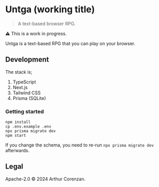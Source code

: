 # Untga (working title)

> A text-based browser RPG.

⚠️ This is a work in progress.

Untga is a text-based RPG that you can play on your browser.

## Development

The stack is;

1. TypeScript
2. Next.js
3. Tailwind CSS
4. Prisma (SQLite)

### Getting started

```shell
npm install
cp .env.example .env
npx prisma migrate dev
npm start
```

If you change the schema, you need to re-run `npx prisma migrate dev` afterwards.

## Legal

Apache-2.0 ©️ 2024 Arthur Corenzan.
